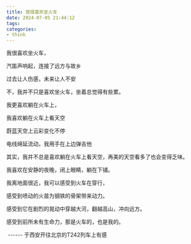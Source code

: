 ```yaml
---
title: 我很喜欢坐火车
date: 2024-07-05 21:44:12
tags:
categories:
- think
---
```




我很喜欢坐火车，

汽笛声响起，连接了远方与故乡

过去让人伤感，未来让人不安

不，我并不只是喜欢坐火车，坐着总觉得有些累。

我更喜欢躺在火车上，

我喜欢躺在火车上看天空

蔚蓝天空上云彩变化不停

电线绵延流动，我用手在上边弹吉他

其实，我并不总是喜欢躺在火车上看天空，再美的天空看多了也会变得乏味。

我喜欢在安静的夜晚，闭上眼睛，躺在下铺。

我离地面很近，我可以感受到火车在穿行，

感受到喷动的火苗为钢铁的骨架带来动力。

感受到它在剧烈的晃动中穿越大河，翻越高山，冲向远方。

感受到前所未有生命力，那是火车的，也是我的。





​																																													------ 于西安开往北京的T242列车上有感
